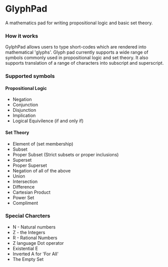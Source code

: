 # GlyphPad

A mathematics pad for writing propositional logic and basic set theory.

### How it works
GylphPad allows users to type short-codes which are rendered into mathematical 'glyphs'. Glyph pad currently supports a wide range of symbols commonly used in propositional logic and set theory. It also supports translation of a range of characters into subscript and superscript.

### Supported symbols 

#### Propositional Logic
* Negation
* Conjunction
* Disjunction
* Implication
* Logical Equivilence (if and only if)

#### Set Theory
* Element of (set membership)
* Subset
* Proper Subset (Strict subsets or proper inclusions)
* Superset
* Proper Superset
* Negation of all of the above
* Union
* Intersection
* Difference
* Cartesian Product
* Power Set
* Compliment

### Special Charcters
* N - Natural numbers
* Z - the Integers
* R - Rational Numbers
* Z language Dot operator
* Existential E
* Inverted A for 'For All'
* The Empty Set



